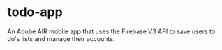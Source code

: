# todo-app
An Adobe AIR mobile app that uses the Firebase V3 API to save users to do's lists and manage their accounts.
